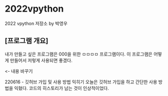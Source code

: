 # 2022vpython
2022 vpython 저장소 by 박영우
## [프로그램 개요]
내가 만들고 싶은 프로그램은 000을 위한 ㅁㅁㅁㅁ 프로그램이다. 이 프로그램은 어떻게 만들어서 저렇게 사용되면 좋겠다. 

 <- 내용 바꾸기

220616 - 깃허브 가입 및 사용 방법 익히기
오늘은 깃허브 가입을 하고 간단한 사용 방법을 익혔다.
코드의 히스토리가 남는 것이 인상적이었다.
